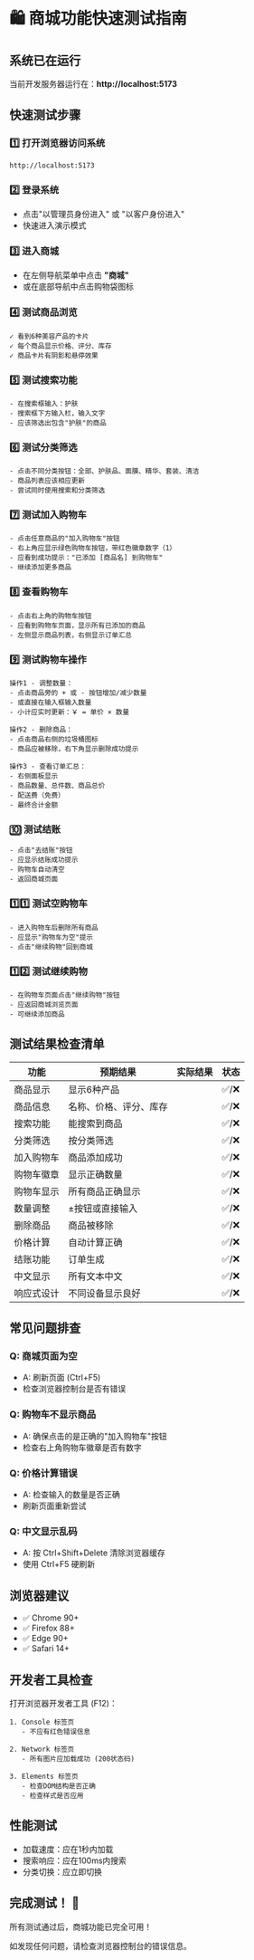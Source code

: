 # 🛍️ 商城功能快速测试指南

## 系统已在运行
当前开发服务器运行在：**http://localhost:5173**

## 快速测试步骤

### 1️⃣ 打开浏览器访问系统
```
http://localhost:5173
```

### 2️⃣ 登录系统
- 点击"以管理员身份进入" 或 "以客户身份进入"
- 快速进入演示模式

### 3️⃣ 进入商城
- 在左侧导航菜单中点击 **"商城"**
- 或在底部导航中点击购物袋图标

### 4️⃣ 测试商品浏览
```
✓ 看到6种美容产品的卡片
✓ 每个商品显示价格、评分、库存
✓ 商品卡片有阴影和悬停效果
```

### 5️⃣ 测试搜索功能
```
- 在搜索框输入：护肤
- 搜索框下方输入栏，输入文字
- 应该筛选出包含"护肤"的商品
```

### 6️⃣ 测试分类筛选
```
- 点击不同分类按钮：全部、护肤品、面膜、精华、套装、清洁
- 商品列表应该相应更新
- 尝试同时使用搜索和分类筛选
```

### 7️⃣ 测试加入购物车
```
- 点击任意商品的"加入购物车"按钮
- 右上角应显示绿色购物车按钮，带红色徽章数字（1）
- 应看到成功提示："已添加 [商品名] 到购物车"
- 继续添加更多商品
```

### 8️⃣ 查看购物车
```
- 点击右上角的购物车按钮
- 应看到购物车页面，显示所有已添加的商品
- 左侧显示商品列表，右侧显示订单汇总
```

### 9️⃣ 测试购物车操作
```
操作1 - 调整数量：
- 点击商品旁的 + 或 - 按钮增加/减少数量
- 或直接在输入框输入数量
- 小计应实时更新：￥ = 单价 × 数量

操作2 - 删除商品：
- 点击商品右侧的垃圾桶图标
- 商品应被移除，右下角显示删除成功提示

操作3 - 查看订单汇总：
- 右侧面板显示
- 商品数量、总件数、商品总价
- 配送费（免费）
- 最终合计金额
```

### 🔟 测试结账
```
- 点击"去结账"按钮
- 应显示结账成功提示
- 购物车自动清空
- 返回商城页面
```

### 1️⃣1️⃣ 测试空购物车
```
- 进入购物车后删除所有商品
- 应显示"购物车为空"提示
- 点击"继续购物"回到商城
```

### 1️⃣2️⃣ 测试继续购物
```
- 在购物车页面点击"继续购物"按钮
- 应返回商城浏览页面
- 可继续添加商品
```

## 测试结果检查清单

| 功能 | 预期结果 | 实际结果 | 状态 |
|------|--------|--------|------|
| 商品显示 | 显示6种产品 | | ✅/❌ |
| 商品信息 | 名称、价格、评分、库存 | | ✅/❌ |
| 搜索功能 | 能搜索到商品 | | ✅/❌ |
| 分类筛选 | 按分类筛选 | | ✅/❌ |
| 加入购物车 | 商品添加成功 | | ✅/❌ |
| 购物车徽章 | 显示正确数量 | | ✅/❌ |
| 购物车显示 | 所有商品正确显示 | | ✅/❌ |
| 数量调整 | ±按钮或直接输入 | | ✅/❌ |
| 删除商品 | 商品被移除 | | ✅/❌ |
| 价格计算 | 自动计算正确 | | ✅/❌ |
| 结账功能 | 订单生成 | | ✅/❌ |
| 中文显示 | 所有文本中文 | | ✅/❌ |
| 响应式设计 | 不同设备显示良好 | | ✅/❌ |

## 常见问题排查

### Q: 商城页面为空
- A: 刷新页面 (Ctrl+F5)
- 检查浏览器控制台是否有错误

### Q: 购物车不显示商品
- A: 确保点击的是正确的"加入购物车"按钮
- 检查右上角购物车徽章是否有数字

### Q: 价格计算错误
- A: 检查输入的数量是否正确
- 刷新页面重新尝试

### Q: 中文显示乱码
- A: 按 Ctrl+Shift+Delete 清除浏览器缓存
- 使用 Ctrl+F5 硬刷新

## 浏览器建议

- ✅ Chrome 90+
- ✅ Firefox 88+
- ✅ Edge 90+
- ✅ Safari 14+

## 开发者工具检查

打开浏览器开发者工具 (F12)：

```
1. Console 标签页
   - 不应有红色错误信息

2. Network 标签页
   - 所有图片应加载成功 (200状态码)

3. Elements 标签页
   - 检查DOM结构是否正确
   - 检查样式是否应用
```

## 性能测试

- 加载速度：应在1秒内加载
- 搜索响应：应在100ms内搜索
- 分类切换：应立即切换

## 完成测试！ 🎉

所有测试通过后，商城功能已完全可用！

如发现任何问题，请检查浏览器控制台的错误信息。

